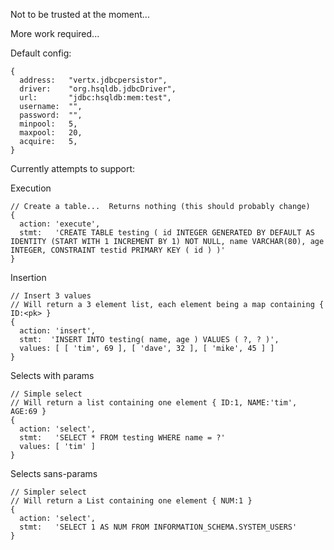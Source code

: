 Not to be trusted at the moment...

More work required...

Default config:

    {
      address:   "vertx.jdbcpersistor",
      driver:    "org.hsqldb.jdbcDriver",
      url:       "jdbc:hsqldb:mem:test",
      username:  "",
      password:  "",
      minpool:   5,
      maxpool:   20,
      acquire:   5,
    }

Currently attempts to support:

Execution

    // Create a table...  Returns nothing (this should probably change)
    {
      action: 'execute',
      stmt:   'CREATE TABLE testing ( id INTEGER GENERATED BY DEFAULT AS IDENTITY (START WITH 1 INCREMENT BY 1) NOT NULL, name VARCHAR(80), age  INTEGER, CONSTRAINT testid PRIMARY KEY ( id ) )'
    }

Insertion

    // Insert 3 values
    // Will return a 3 element list, each element being a map containing { ID:<pk> }
    {
      action: 'insert',
      stmt:  'INSERT INTO testing( name, age ) VALUES ( ?, ? )',
      values: [ [ 'tim', 69 ], [ 'dave', 32 ], [ 'mike', 45 ] ]
    }

Selects with params

    // Simple select
    // Will return a list containing one element { ID:1, NAME:'tim', AGE:69 }
    {
      action: 'select',
      stmt:   'SELECT * FROM testing WHERE name = ?'
      values: [ 'tim' ]
    }

Selects sans-params

    // Simpler select
    // Will return a List containing one element { NUM:1 }
    {
      action: 'select',
      stmt:   'SELECT 1 AS NUM FROM INFORMATION_SCHEMA.SYSTEM_USERS'
    }
